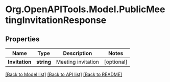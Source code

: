 
# Org.OpenAPITools.Model.PublicMeetingInvitationResponse

## Properties

Name | Type | Description | Notes
------------ | ------------- | ------------- | -------------
**Invitation** | **string** | Meeting invitation | [optional] 

[[Back to Model list]](../README.md#documentation-for-models)
[[Back to API list]](../README.md#documentation-for-api-endpoints)
[[Back to README]](../README.md)

